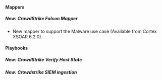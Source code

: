 #### Mappers
##### New: CrowdStrike Falcon Mapper
- New mapper to support the Malware use case (Available from Cortex XSOAR 6.2.0).

#### Playbooks
##### New: CrowdStrike Verify Host State
##### New: Crowdstrike SIEM ingestion

